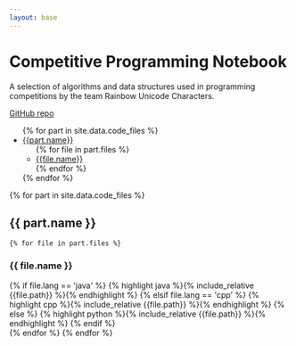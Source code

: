 ```yaml
---
layout: base
---
```


<script>
var clip = function(id) {
    var el = document.getElementById(id);
    var txt = el.textContent.trim()
    navigator.clipboard.writeText(txt);
};
</script>

# Competitive Programming Notebook

A selection of algorithms and data structures used in programming competitions by the team Rainbow Unicode Characters.

[GitHub repo](https://github.com/exoji2e/notebook)


<ul>
{% for part in site.data.code_files %}
    <li><a href="#{{part.name}}">{{part.name}}</a>
    <ul>
    {% for file in part.files %}
        <li><a href="#{{file.name}}">{{file.name}}</a></li>
    {% endfor %}
    </ul>
    </li>
{% endfor %}
</ul>



{% for part in site.data.code_files %}
<a name="{{part.name}}">
## {{ part.name }}

    {% for file in part.files %}
<a name="{{file.name}}">

<h3>{{ file.name }} <span title="Copy" style="cursor:pointer;" class="fa fa-copy" onclick="clip('box-{{file.name}}')" /></h3>

<div id="box-{{file.name}}">
        {% if file.lang == 'java' %}
        {% highlight java %}{% include_relative {{file.path}} %}{% endhighlight %}
        {% elsif file.lang == 'cpp' %}
        {% highlight cpp %}{% include_relative {{file.path}} %}{% endhighlight %}
        {% else %}
        {% highlight python %}{% include_relative {{file.path}} %}{% endhighlight %}
        {% endif %}
</div>
    {% endfor %}
{% endfor %}